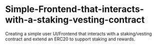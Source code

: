 # Simple-Frontend-that-interacts-with-a-staking-vesting-contract
Creating a simple user UI/Frontend that interacts with a staking/vesting contract and extend an ERC20 to support staking and rewards.
